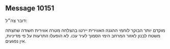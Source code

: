 ## Message 10151

דובר צה״ל:

מוקדם יותר הבוקר לוחמי ההגנה האווירית יירטו בהצלחה מטרה אווירית חשודה שחצתה משטח לבנון לאזור המרחב הימי הסמוך לעיר עכו.
לא הופעלו התרעות על פי מדיניות, אין נפגעים.

